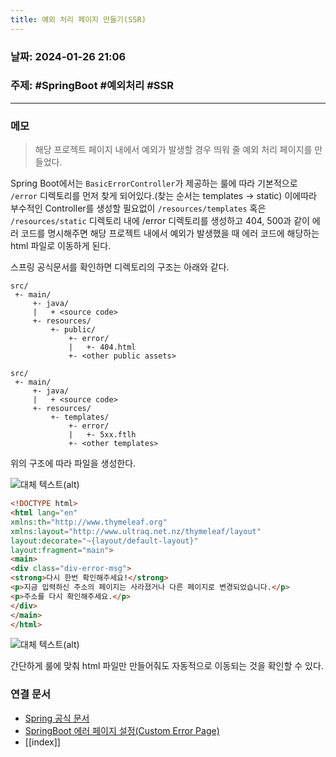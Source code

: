 ```yaml
---
title: 예외 처리 페이지 만들기(SSR)
---
```


### 날짜:  2024-01-26 21:06
### 주제: #SpringBoot #예외처리 #SSR
---
### 메모
> 해당 프로젝트 페이지 내에서 예외가 발생할 경우 띄워 줄 예외 처리 페이지를 만들었다.

Spring Boot에서는 `BasicErrorController`가 제공하는 룰에 따라 기본적으로 `/error` 디렉토리를 먼저 찾게 되어있다.(찾는 순서는 templates -> static) 이에따라 부수적인 Controller를 생성할 필요없이 `/resources/templates` 혹은 `/resources/static` 디렉토리 내에 /error 디렉토리를 생성하고 404, 500과 같이 에러 코드를 명시해주면 해당 프로젝트 내에서 예외가 발생했을 때 에러 코드에 해당하는 html 파일로 이동하게 된다.

스프링 공식문서를 확인하면 디렉토리의 구조는 아래와 같다.
```shell
src/
 +- main/
     +- java/
     |   + <source code>
     +- resources/
         +- public/
             +- error/
             |   +- 404.html
             +- <other public assets>

src/
 +- main/
     +- java/
     |   + <source code>
     +- resources/
         +- templates/
             +- error/
             |   +- 5xx.ftlh
             +- <other templates>
```

위의 구조에 따라 파일을 생성한다.

![대체 텍스트(alt)](https://velog.velcdn.com/images/wruoma/post/d877fee9-b16b-47a4-8cbb-426b3c066ba2/image.png "이미지 설명(title)")

```html
<!DOCTYPE html>  
<html lang="en"  
xmlns:th="http://www.thymeleaf.org"  
xmlns:layout="http://www.ultraq.net.nz/thymeleaf/layout"  
layout:decorate="~{layout/default-layout}"  
layout:fragment="main">  
<main>  
<div class="div-error-msg">  
<strong>다시 한번 확인해주세요!</strong>  
<p>지금 입력하신 주소의 페이지는 사라졌거나 다른 페이지로 변경되었습니다.</p>  
<p>주소를 다시 확인해주세요.</p>  
</div>  
</main>  
</html>
```

![대체 텍스트(alt)](https://velog.velcdn.com/images/wruoma/post/50fb86f2-56eb-4ccb-8ac2-2175222ad582/image.png "이미지 설명(title)")

간단하게 룰에 맞춰 html 파일만 만들어줘도 자동적으로 이동되는 것을 확인할 수 있다.

### 연결 문서
- [Spring 공식 문서](https://docs.spring.io/spring-boot/docs/current/reference/htmlsingle/#web.servlet.spring-mvc.error-handling)
- [SpringBoot 에러 페이지 설정(Custom Error Page)](https://goddaehee.tistory.com/214)
- [[index]]